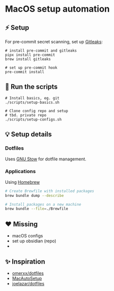 # MacOS setup automation

## ⚡ Setup

For pre-commit secret scanning, set up [Gitleaks](https://github.com/gitleaks/):

```shell
# install pre-commit and gitleaks
pipx install pre-commit
brew install gitleaks

# set up pre-commit hook
pre-commit install
```

## 🔧 Run the scripts

```shell
# Install basics, eg. git
./scripts/setup-basics.sh

# Clone config repo and setup
# tbd. private repo
./scripts/setup-configs.sh
```

## 💡 Setup details

### Dotfiles

Uses [GNU Stow](https://www.gnu.org/software/stow/) for dotfile management.

### Applications

Using [Homebrew](https://brew.sh/)

```sh
# Create Brewfile with installed packages
brew bundle dump --describe

# Install packages on a new machine
brew bundle --file=./Brewfile
```

## ♥️ Missing

- macOS configs
- set up obsidian (repo)
-

## ✨ Inspiration

- [omerxx/dotfiles](https://github.com/omerxx/dotfiles)
- [MacAutoSetup](https://github.com/NLaundry/MacAutoSetup)
- [joelazar/dotfiles](https://github.com/joelazar/dotfiles)
